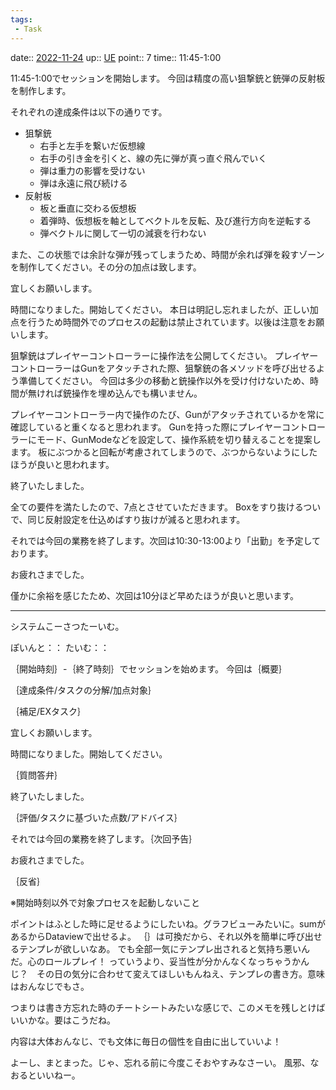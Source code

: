 ```yaml
---
tags:
 - Task
---
```


date:: [2022-11-24](/Daily_Note/2022-11-24.md)
up:: [UE](../Bar/App/Unreal_Engine.md)
point:: 7
time:: 11:45-1:00

11:45-1:00でセッションを開始します。
今回は精度の高い狙撃銃と銃弾の反射板を制作します。

それぞれの達成条件は以下の通りです。
- 狙撃銃
	- 右手と左手を繋いだ仮想線
	- 右手の引き金を引くと、線の先に弾が真っ直ぐ飛んでいく
	- 弾は重力の影響を受けない
	- 弾は永遠に飛び続ける
- 反射板
	- 板と垂直に交わる仮想板
	- 着弾時、仮想板を軸としてベクトルを反転、及び進行方向を逆転する
	- 弾ベクトルに関して一切の減衰を行わない

また、この状態では余計な弾が残ってしまうため、時間が余れば弾を殺すゾーンを制作してください。その分の加点は致します。

宜しくお願いします。


時間になりました。開始してください。
本日は明記し忘れましたが、正しい加点を行うため時間外でのプロセスの起動は禁止されています。以後は注意をお願いします。


狙撃銃はプレイヤーコントローラーに操作法を公開してください。
プレイヤーコントローラーはGunをアタッチされた際、狙撃銃の各メソッドを呼び出せるよう準備してください。
今回は多少の移動と銃操作以外を受け付けないため、時間が無ければ銃操作を埋め込んでも構いません。

プレイヤーコントローラー内で操作のたび、Gunがアタッチされているかを常に確認していると重くなると思われます。
Gunを持った際にプレイヤーコントローラーにモード、GunModeなどを設定して、操作系統を切り替えることを提案します。
板にぶつかると回転が考慮されてしまうので、ぶつからないようにしたほうが良いと思われます。

終了いたしました。

全ての要件を満たしたので、7点とさせていただきます。
Boxをすり抜けるついで、同じ反射設定を仕込めばすり抜けが減ると思われます。

それでは今回の業務を終了します。次回は10:30-13:00より「出勤」を予定しております。

お疲れさまでした。


僅かに余裕を感じたため、次回は10分ほど早めたほうが良いと思います。

---

システムこーさつたーいむ。

ぽいんと：：
たいむ：：

｛開始時刻｝-｛終了時刻｝でセッションを始めます。
今回は｛概要｝

｛達成条件/タスクの分解/加点対象｝

｛補足/EXタスク｝

宜しくお願いします。

時間になりました。開始してください。

｛質問答弁｝

終了いたしました。

｛評価/タスクに基づいた点数/アドバイス｝

それでは今回の業務を終了します。｛次回予告｝

お疲れさまでした。

｛反省｝

※開始時刻以外で対象プロセスを起動しないこと

ポイントはふとした時に足せるようにしたいね。グラフビューみたいに。sumがあるからDataviewで出せるよ。
｛｝は可換だから、それ以外を簡単に呼び出せるテンプレが欲しいなあ。
でも全部一気にテンプレ出されると気持ち悪いんだ。心のロールプレイ！
っていうより、妥当性が分かんなくなっちゃうかんじ？　その日の気分に合わせて変えてほしいもんねえ、テンプレの書き方。意味はおんなじでもさ。

つまりは書き方忘れた時のチートシートみたいな感じで、このメモを残しとけばいいかな。要はこうだね。

内容は大体おんなじ、でも文体に毎日の個性を自由に出していいよ！

よーし、まとまった。じゃ、忘れる前に今度こそおやすみなさーい。
風邪、なおるといいねー。